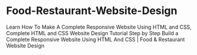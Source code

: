 # Food-Restaurant-Website-Design
Learn How To Make A Complete Responsive Website Using HTML and CSS, Complete HTML and CSS  Website Design Tutorial Step by Step
Build a Complete Responsive Website Using HTML And CSS | Food & Restaurant Website Design
